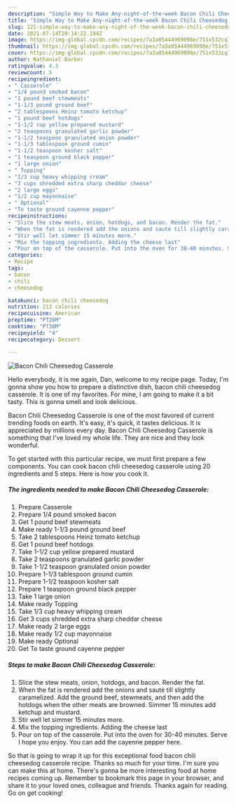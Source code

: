 ```yaml
---
description: "Simple Way to Make Any-night-of-the-week Bacon Chili Cheesedog Casserole"
title: "Simple Way to Make Any-night-of-the-week Bacon Chili Cheesedog Casserole"
slug: 121-simple-way-to-make-any-night-of-the-week-bacon-chili-cheesedog-casserole
date: 2021-07-14T20:14:22.194Z
image: https://img-global.cpcdn.com/recipes/7a3a05444969098e/751x532cq70/bacon-chili-cheesedog-casserole-recipe-main-photo.jpg
thumbnail: https://img-global.cpcdn.com/recipes/7a3a05444969098e/751x532cq70/bacon-chili-cheesedog-casserole-recipe-main-photo.jpg
cover: https://img-global.cpcdn.com/recipes/7a3a05444969098e/751x532cq70/bacon-chili-cheesedog-casserole-recipe-main-photo.jpg
author: Nathaniel Barber
ratingvalue: 4.3
reviewcount: 5
recipeingredient:
- " Casserole"
- "1/4 pound smoked bacon"
- "1 pound beef stewmeats"
- "1-1/3 pound ground beef"
- "2 tablespoons Heinz tomato ketchup"
- "1 pound beef hotdogs"
- "1-1/2 cup yellow prepared mustard"
- "2 teaspoons granulated garlic powder"
- "1-1/2 teaspoon granulated onion powder"
- "1-1/3 tablespoon ground cumin"
- "1-1/2 teaspoon kosher salt"
- "1 teaspoon ground black pepper"
- "1 large onion"
- " Topping"
- "1/3 cup heavy whipping cream"
- "3 cups shredded extra sharp cheddar cheese"
- "2 large eggs"
- "1/2 cup mayonnaise"
- " Optional"
- "To taste ground cayenne pepper"
recipeinstructions:
- "Slice the stew meats, onion, hotdogs, and bacon. Render the fat."
- "When the fat is rendered add the onions and sauté till slightly caramelized. Add the ground beef, stewmeats, and then add the hotdogs when the other meats are browned. Simmer 15 minutes add ketchup and mustard."
- "Stir well let simmer 15 minutes more."
- "Mix the topping ingredients. Adding the cheese last"
- "Pour on top of the casserole. Put into the oven for 30-40 minutes. Serve I hope you enjoy. You can add the cayenne pepper here."
categories:
- Recipe
tags:
- bacon
- chili
- cheesedog

katakunci: bacon chili cheesedog 
nutrition: 213 calories
recipecuisine: American
preptime: "PT26M"
cooktime: "PT38M"
recipeyield: "4"
recipecategory: Dessert

---
```



![Bacon Chili Cheesedog Casserole](https://img-global.cpcdn.com/recipes/7a3a05444969098e/751x532cq70/bacon-chili-cheesedog-casserole-recipe-main-photo.jpg)

Hello everybody, it is me again, Dan, welcome to my recipe page. Today, I'm gonna show you how to prepare a distinctive dish, bacon chili cheesedog casserole. It is one of my favorites. For mine, I am going to make it a bit tasty. This is gonna smell and look delicious.



Bacon Chili Cheesedog Casserole is one of the most favored of current trending foods on earth. It's easy, it's quick, it tastes delicious. It is appreciated by millions every day. Bacon Chili Cheesedog Casserole is something that I've loved my whole life. They are nice and they look wonderful.


To get started with this particular recipe, we must first prepare a few components. You can cook bacon chili cheesedog casserole using 20 ingredients and 5 steps. Here is how you cook it.

<!--inarticleads1-->

##### The ingredients needed to make Bacon Chili Cheesedog Casserole:

1. Prepare  Casserole
1. Prepare 1/4 pound smoked bacon
1. Get 1 pound beef stewmeats
1. Make ready 1-1/3 pound ground beef
1. Take 2 tablespoons Heinz tomato ketchup
1. Get 1 pound beef hotdogs
1. Take 1-1/2 cup yellow prepared mustard
1. Take 2 teaspoons granulated garlic powder
1. Take 1-1/2 teaspoon granulated onion powder
1. Prepare 1-1/3 tablespoon ground cumin
1. Prepare 1-1/2 teaspoon kosher salt
1. Prepare 1 teaspoon ground black pepper
1. Take 1 large onion
1. Make ready  Topping
1. Take 1/3 cup heavy whipping cream
1. Get 3 cups shredded extra sharp cheddar cheese
1. Make ready 2 large eggs
1. Make ready 1/2 cup mayonnaise
1. Make ready  Optional
1. Get To taste ground cayenne pepper




<!--inarticleads2-->

##### Steps to make Bacon Chili Cheesedog Casserole:

1. Slice the stew meats, onion, hotdogs, and bacon. Render the fat.
1. When the fat is rendered add the onions and sauté till slightly caramelized. Add the ground beef, stewmeats, and then add the hotdogs when the other meats are browned. Simmer 15 minutes add ketchup and mustard.
1. Stir well let simmer 15 minutes more.
1. Mix the topping ingredients. Adding the cheese last
1. Pour on top of the casserole. Put into the oven for 30-40 minutes. Serve I hope you enjoy. You can add the cayenne pepper here.




So that is going to wrap it up for this exceptional food bacon chili cheesedog casserole recipe. Thanks so much for your time. I'm sure you can make this at home. There's gonna be more interesting food at home recipes coming up. Remember to bookmark this page in your browser, and share it to your loved ones, colleague and friends. Thanks again for reading. Go on get cooking!
